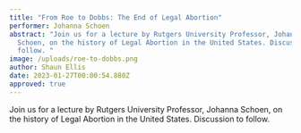 ```yaml
---
title: "From Roe to Dobbs: The End of Legal Abortion"
performer: Johanna Schoen
abstract: "Join us for a lecture by Rutgers University Professor, Johanna
  Schoen, on the history of Legal Abortion in the United States. Discussion to
  follow. "
image: /uploads/roe-to-dobbs.png
author: Shaun Ellis
date: 2023-01-27T00:00:54.880Z
approved: true
---
```

Join us for a lecture by Rutgers University Professor, Johanna Schoen, on the history of Legal Abortion in the United States. Discussion to follow.
